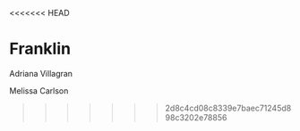 <<<<<<< HEAD

Franklin
=======
Adriana Villagran



Melissa Carlson
>>>>>>> 2d8c4cd08c8339e7baec71245d898c3202e78856
